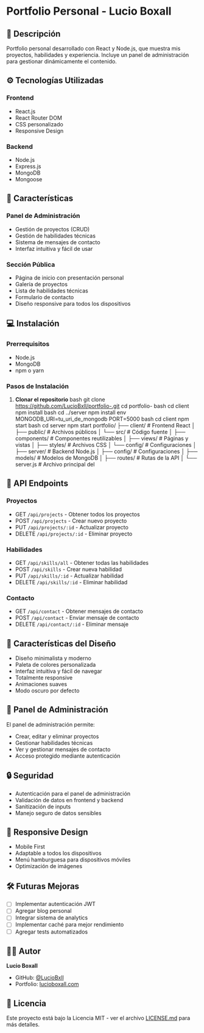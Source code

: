 # Portfolio Personal - Lucio Boxall


## 📝 Descripción
Portfolio personal desarrollado con React y Node.js, que muestra mis proyectos, habilidades y experiencia. Incluye un panel de administración para gestionar dinámicamente el contenido.

## ⚙️ Tecnologías Utilizadas

### Frontend
- React.js
- React Router DOM
- CSS personalizado
- Responsive Design

### Backend
- Node.js
- Express.js
- MongoDB
- Mongoose

## 🚀 Características

### Panel de Administración
- Gestión de proyectos (CRUD)
- Gestión de habilidades técnicas
- Sistema de mensajes de contacto
- Interfaz intuitiva y fácil de usar

### Sección Pública
- Página de inicio con presentación personal
- Galería de proyectos
- Lista de habilidades técnicas
- Formulario de contacto
- Diseño responsive para todos los dispositivos

## 💻 Instalación

### Prerrequisitos
- Node.js
- MongoDB
- npm o yarn

### Pasos de Instalación

1. **Clonar el repositorio** 
bash
git clone https://github.com/LucioBxll/portfolio-.git
cd portfolio-
bash
cd client
npm install
bash
cd ../server
npm install
env
MONGODB_URI=tu_uri_de_mongodb
PORT=5000
bash
cd client
npm start
bash
cd server
npm start
portfolio/
├── client/ # Frontend React
│ ├── public/ # Archivos públicos
│ └── src/ # Código fuente
│ ├── components/ # Componentes reutilizables
│ ├── views/ # Páginas y vistas
│ ├── styles/ # Archivos CSS
│ └── config/ # Configuraciones
│
├── server/ # Backend Node.js
│ ├── config/ # Configuraciones
│ ├── models/ # Modelos de MongoDB
│ ├── routes/ # Rutas de la API
│ └── server.js # Archivo principal del

## 🔧 API Endpoints

### Proyectos
- GET `/api/projects` - Obtener todos los proyectos
- POST `/api/projects` - Crear nuevo proyecto
- PUT `/api/projects/:id` - Actualizar proyecto
- DELETE `/api/projects/:id` - Eliminar proyecto

### Habilidades
- GET `/api/skills/all` - Obtener todas las habilidades
- POST `/api/skills` - Crear nueva habilidad
- PUT `/api/skills/:id` - Actualizar habilidad
- DELETE `/api/skills/:id` - Eliminar habilidad

### Contacto
- GET `/api/contact` - Obtener mensajes de contacto
- POST `/api/contact` - Enviar mensaje de contacto
- DELETE `/api/contact/:id` - Eliminar mensaje

## 🎨 Características del Diseño
- Diseño minimalista y moderno
- Paleta de colores personalizada
- Interfaz intuitiva y fácil de navegar
- Totalmente responsive
- Animaciones suaves
- Modo oscuro por defecto

## 👤 Panel de Administración
El panel de administración permite:
- Crear, editar y eliminar proyectos
- Gestionar habilidades técnicas
- Ver y gestionar mensajes de contacto
- Acceso protegido mediante autenticación

## 🔒 Seguridad
- Autenticación para el panel de administración
- Validación de datos en frontend y backend
- Sanitización de inputs
- Manejo seguro de datos sensibles

## 📱 Responsive Design
- Mobile First
- Adaptable a todos los dispositivos
- Menú hamburguesa para dispositivos móviles
- Optimización de imágenes

## 🛠️ Futuras Mejoras
- [ ] Implementar autenticación JWT
- [ ] Agregar blog personal
- [ ] Integrar sistema de analytics
- [ ] Implementar caché para mejor rendimiento
- [ ] Agregar tests automatizados

## 👨‍💻 Autor
**Lucio Boxall**
- GitHub: [@LucioBxll](https://github.com/LucioBxll)
- Portfolio: [lucioboxall.com](https://lucioboxall.com)

## 📄 Licencia
Este proyecto está bajo la Licencia MIT - ver el archivo [LICENSE.md](LICENSE.md) para más detalles.